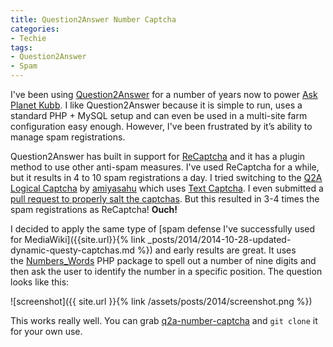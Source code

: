 ```yaml
---
title: Question2Answer Number Captcha
categories:
- Techie
tags:
- Question2Answer
- Spam
---
```


I've been using [Question2Answer](http://www.question2answer.org) for a number of years now to power [Ask Planet Kubb](http://ask.planetkubb.com). I like Question2Answer because it is simple to run, uses a standard PHP + MySQL setup and can even be used in a multi-site farm configuration easy enough. However, I've been frustrated by it’s ability to manage spam registrations.

Question2Answer has built in support for [ReCaptcha](http://www.google.com/recaptcha/intro/index.html) and it has a plugin method to use other anti-spam measures. I've used ReCaptcha for a while, but it results in 4 to 10 spam registrations a day. I tried switching to the [Q2A Logical Captcha](https://github.com/amiyasahu/q2a-logical-captcha) by [amiyasahu](https://github.com/amiyasahu/) which uses [Text Captcha](http://textcaptcha.com). I even submitted a [pull request to properly salt the captchas](https://github.com/amiyasahu/q2a-logical-captcha/pull/2). But this resulted in 3-4 times the spam registrations as ReCaptcha! **Ouch!**

I decided to apply the same type of [spam defense I've successfully used for MediaWiki]({{site.url}}{% link _posts/2014/2014-10-28-updated-dynamic-questy-captchas.md %}) and early results are great. It uses the [Numbers_Words](http://pear.php.net/package-info.php?package=Numbers_Words) PHP package to spell out a number of nine digits and then ask the user to identify the number in a specific position. The question looks like this:

![screenshot]({{ site.url }}{% link /assets/posts/2014/screenshot.png %})

This works really well. You can grab [q2a-number-captcha](https://github.com/thingles/q2a-number-captcha) and `git clone` it for your own use.
